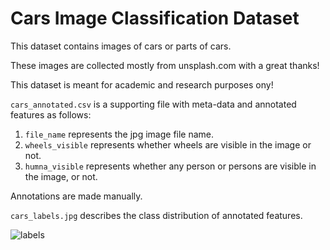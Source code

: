 # Cars Image Classification Dataset

This dataset contains images of cars or parts of cars. 

These images are collected mostly from unsplash.com with a great thanks!

This dataset is meant for academic and research purposes ony!

`cars_annotated.csv` is a supporting file with meta-data and annotated features as follows:
1. `file_name` represents the jpg image file name.
2. `wheels_visible` represents whether wheels are visible in the image or not.
3. `humna_visible` represents whether any person or persons are visible in the image, or not.

Annotations are made manually.

`cars_labels.jpg` describes the class distribution of annotated features.

![labels](https://raw.githubusercontent.com/rajkumargalaxy/cars/main/cars_labels.jpg)
